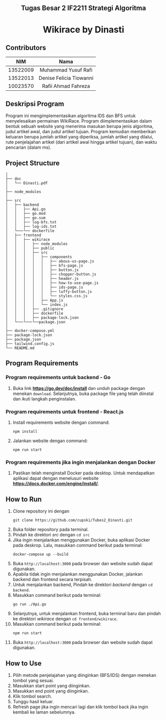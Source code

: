 <h2 align="center"> Tugas Besar 2 IF2211 Strategi Algoritma </h2>
<h1 align="center">  Wikirace by Dinasti</h1>

## Contributors
|   NIM    |                  Nama                  |
| :------: | :------------------------------------: |
| 13522009 |          Muhammad Yusuf Rafi           |
| 13522013 |        Denise Felicia Tiowanni         |
| 10023570 |           Rafii Ahmad Fahreza          |



## Deskripsi Program
Program ini mengimplementasikan algoritma IDS dan BFS untuk menyelesaikan permainan WikiRace. Program diimplementasikan dalam bentuk sebuah website yang menerima masukan berupa jenis algoritma, judul artikel awal, dan judul artikel tujuan. Program kemudian memberikan keluaran berupa jumlah artikel yang diperiksa, jumlah artikel yang dilalui, rute penjelajahan artikel (dari artikel awal hingga artikel tujuan), dan waktu pencarian (dalam ms).

## Project Structure
```
│
├── doc
│   └── Dinasti.pdf
│
├── node_modules
│
├── src
│   ├── backend
│   │   ├── Api.go
│   │   ├── go.mod
│   │   ├── go.sum
│   │   ├── log-bfs.txt
│   │   ├── log-ids.txt
│   └───└── dockerfile
│   ├── frontend
│   │   ├── wikirace
│   │   │   ├── node_modules
│   │   │   ├── public
│   │   │   ├── src
│   │   │   │   ├── components
│   │   │   │   │   ├── abous-us-page.js
│   │   │   │   │   ├── bfs-page.js
│   │   │   │   │   ├── button.js
│   │   │   │   │   ├── chopper-button.js
│   │   │   │   │   ├── header.js
│   │   │   │   │   ├── how-to-use-page.js
│   │   │   │   │   ├── ids-page.js
│   │   │   │   │   ├── luffy-button.js
│   │   │   │   │   └── styles.css.js
│   │   │   │   ├── App.js
│   │   │   │   └── index.js
│   │   │   ├── .gitignore
│   │   │   ├── dockerfile
│   │   │   ├── package-lock.json
│   └───└───└──package.json
│
├── docker-compose.yml
├── package-lock.json
├── package.json
├── tailwind.config.js
└── README.md

```

## Program Requirements

### Program requirements untuk backend - Go
1.  Buka link <b>https://go.dev/doc/install</b> dan unduh package dengan menekan <code>download</code>. Selanjutnya, buka package file yang telah diinstal dan ikuti langkah penginstalan.

### Program requirements untuk frontend - React.js
1. Install requirements website dengan command:
    ```
    npm install
    ```
2. Jalankan website dengan command:
    ```
    npm run start
    ```

### Program requirements jika ingin menjalankan dengan Docker
1. Pastikan telah menginstall Docker pada desktop. Untuk mendapatkan aplikasi dapat dengan menelusuri website <b>https://docs.docker.com/engine/install/</b>.


## How to Run
1. Clone repository ini dengan 
    ```
    git clone https://github.com/cupski/Tubes2_Dinasti.git
    ```
2. Buka folder repository pada terminal.
3. Pindah ke direktori *src* dengan `cd src`
4. Jika ingin menjalankan menggunakan Docker, buka aplikasi Docker pada deskrop. Lalu, masukkan command berikut pada terminal:
    ```
    docker-compose up --build
    ```
5. Buka <code>http://localhost:3000</code> pada browser dan website sudah dapat digunakan.
6. Apabila tidak ingin menjalankan menggunakan Docker, jalankan backend dan frontend secara terpisah.
7. Untuk menjalankan backend, Pindah ke direktori *backend* dengan `cd backend`.
8. Masukkan command berikut pada terminal:
    ```
    go run ./Api.go
    ```
9. Selanjutnya, untuk menjalankan frontend, buka terminal baru dan pindah ke direktori *wikirace* dengan `cd frontend/wikirace`.
10. Masukkan command berikut pada terminal:
    ```
    npm run start
    ```
11. Buka <code>http://localhost:3000</code> pada browser dan website sudah dapat digunakan.

## How to Use
1. Pilih metode penjelajahan yang diinginkan (BFS/IDS) dengan menekan tombol yang sesuai.
2. Masukkan start point yang diinginkan.
3. Masukkan end point yang diinginkan.
4. Klik tombol search.
5. Tunggu hasil keluar.
6. Refresh page jika ingin mencari lagi dan klik tombol back jika ingin kembali ke laman sebelumnya.
